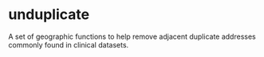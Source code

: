 # unduplicate
A set of geographic functions to help remove adjacent duplicate addresses commonly found in clinical datasets.

